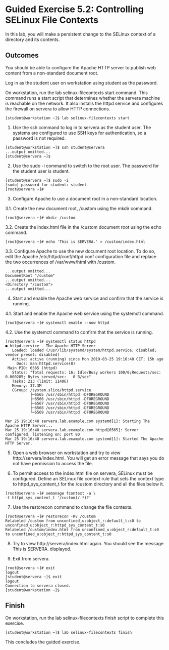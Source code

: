 # Guided Exercise 5.2: Controlling SELinux File Contexts

In this lab, you will make a persistent change to the SELinux context of a directory and its contents.

## Outcomes

You should be able to configure the Apache HTTP server to publish web content from a non-standard document root.

Log in as the student user on workstation using student as the password.

On workstation, run the lab selinux-filecontexts start command. This command runs a start script that determines whether the servera machine is reachable on the network. It also installs the httpd service and configures the firewall on servera to allow HTTP connections.

```
[student@workstation ~]$ lab selinux-filecontexts start
```

1. Use the ssh command to log in to servera as the student user. The systems are configured to use SSH keys for authentication, so a password is not required.

```
[student@workstation ~]$ ssh student@servera
...output omitted...
[student@servera ~]$ 
```

2. Use the sudo -i command to switch to the root user. The password for the student user is student.

```
[student@servera ~]$ sudo -i
[sudo] password for student: student
[root@servera ~]# 
```

3. Configure Apache to use a document root in a non-standard location.

3.1. Create the new document root, /custom using the mkdir command.

```
[root@servera ~]# mkdir /custom
```

3.2. Create the index.html file in the /custom document root using the echo command.

```
[root@servera ~]# echo 'This is SERVERA.' > /custom/index.html
```

3.3. Configure Apache to use the new document root location. To do so, edit the Apache /etc/httpd/conf/httpd.conf configuration file and replace the two occurrences of /var/www/html with /custom.

```
...output omitted...
DocumentRoot "/custom"
...output omitted...
<Directory "/custom">
...output omitted...
```

4. Start and enable the Apache web service and confirm that the service is running.

4.1. Start and enable the Apache web service using the systemctl command.

```
[root@servera ~]# systemctl enable --now httpd
```

4.2. Use the systemctl command to confirm that the service is running.

```
[root@servera ~]# systemctl status httpd
● httpd.service - The Apache HTTP Server
   Loaded: loaded (/usr/lib/systemd/system/httpd.service; disabled; vendor preset: disabled)
   Active: active (running) since Mon 2019-03-25 19:16:48 CET; 15h ago
     Docs: man:httpd.service(8)
 Main PID: 6565 (httpd)
   Status: "Total requests: 16; Idle/Busy workers 100/0;Requests/sec: 0.000285; Bytes served/sec:   0 B/sec"
   Tasks: 213 (limit: 11406)
   Memory: 37.3M
   CGroup: /system.slice/httpd.service
           ├─6565 /usr/sbin/httpd -DFOREGROUND
           ├─6566 /usr/sbin/httpd -DFOREGROUND
           ├─6567 /usr/sbin/httpd -DFOREGROUND
           ├─6568 /usr/sbin/httpd -DFOREGROUND
           └─6569 /usr/sbin/httpd -DFOREGROUND

Mar 25 19:16:48 servera.lab.example.com systemd[1]: Starting The Apache HTTP Server...
Mar 25 19:16:48 servera.lab.example.com httpd[6565]: Server configured, listening on: port 80
Mar 25 19:16:48 servera.lab.example.com systemd[1]: Started The Apache HTTP Server.
```

5. Open a web browser on workstation and try to view http://servera/index.html. You will get an error message that says you do not have permission to access the file.

6. To permit access to the index.html file on servera, SELinux must be configured. Define an SELinux file context rule that sets the context type to httpd_sys_content_t for the /custom directory and all the files below it.

```
[root@servera ~]# semanage fcontext -a \
-t httpd_sys_content_t '/custom(/.*)?'
```

7. Use the restorecon command to change the file contexts.

```
[root@servera ~]# restorecon -Rv /custom
Relabeled /custom from unconfined_u:object_r:default_t:s0 to unconfined_u:object_r:httpd_sys_content_t:s0
Relabeled /custom/index.html from unconfined_u:object_r:default_t:s0 to unconfined_u:object_r:httpd_sys_content_t:s0
```

8. Try to view http://servera/index.html again. You should see the message This is SERVERA. displayed.

9. Exit from servera.

```
[root@servera ~]# exit
logout
[student@servera ~]$ exit
logout
Connection to servera closed.
[student@workstation ~]$ 
```

## Finish

On workstation, run the lab selinux-filecontexts finish script to complete this exercise.

```
[student@workstation ~]$ lab selinux-filecontexts finish
```

This concludes the guided exercise.
